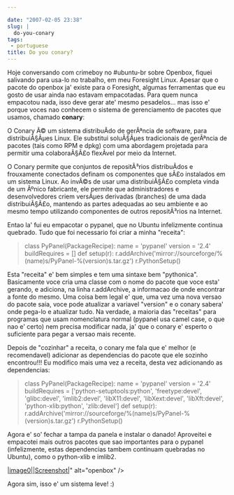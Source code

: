 ```yaml
---

date: "2007-02-05 23:38"
slug: |
  do-you-conary
tags:
 - portuguese
title: Do you conary?
---
```


Hoje conversando com crimeboy no \#ubuntu-br sobre Openbox, fiquei
salivando para usa-lo no trabalho, em meu Foresight Linux. Apesar que o
pacote do openbox ja' existe para o Foresight, algumas ferramentas que
eu gosto de usar ainda nao estavam empacotadas. Para quem nunca
empacotou nada, isso deve gerar ate' mesmo pesadelos... mas isso e'
porque voces nao conhecem o sistema de gerenciamento de pacotes que
usamos, chamado **conary**:

O Conary Ã© um sistema distribuÃ­do de gerÃªncia de software, para
distribuiÃ§Ãµes Linux. Ele substitui soluÃ§Ãµes tradicionais de
gerÃªncia de pacotes (tais como RPM e dpkg) com uma abordagem projetada
para permitir uma colaboraÃ§Ã£o flexÃ­vel por meio da Internet.

O Conary permite que conjuntos de repositÃ³rios distribuÃ­dos e
frouxamente conectados definam os componentes que sÃ£o instalados em um
sistema Linux. Ao invÃ©s de usar uma distribuiÃ§Ã£o completa vinda de um
Ãºnico fabricante, ele permite que administradores e desenvolvedores
criem versÃµes derivadas (branches) de uma dada distribuiÃ§Ã£o, mantendo
as partes adequadas ao seu ambiente e ao mesmo tempo utilizando
componentes de outros repositÃ³rios na Internet.

Entao la' fui eu empacotar o pypanel, que no Ubuntu infelizmente
continua quebrado. Tudo que foi necessario foi criar a minha "receita":

> class PyPanel(PackageRecipe): name = 'pypanel' version = '2.4'
> buildRequires = \[\] def setup(r):
> r.addArchive('mirror://sourceforge/%(name)s/PyPanel-%(version)s.tar.gz')
> r.PythonSetup()

Esta "receita" e' bem simples e tem uma sintaxe bem "pythonica".
Basicamente voce cria uma classe com o nome do pacote que voce esta'
gerando, e adiciona, na linha r.addArchive, a informacao de onde
encontrar a fonte do mesmo. Uma coisa bem legal e' que, uma vez uma nova
versao do pacote saia, voce pode atualizar a variavel "version" e o
conary sabera' onde pega-lo e atualizar tudo. Na verdade, a maioria das
"receitas" para programas que usam nomenclatura normal (pypanel usa
camel case, o que nao e' certo) nem precisa modificar nada, ja' que o
conary e' esperto o suficiente para pegar a versao mais recente.

Depois de "cozinhar" a receita, o conary me fala que e' melhor (e
recomendavel) adicionar as dependencias do pacote que ele sozinho
encontrou!!! Eu modifico mais uma vez a receita, desta vez adicionando
as dependencias:

> class PyPanel(PackageRecipe): name = 'pypanel' version = '2.4'
> buildRequires = \['python-setuptools:python', 'freetype:devel',
> 'glibc:devel', 'imlib2:devel', 'libX11:devel', 'libXext:devel',
> 'libXft:devel', 'python-xlib:python', 'zlib:devel'\] def setup(r):
> r.addArchive('mirror://sourceforge/%(name)s/PyPanel-%(version)s.tar.gz')
> r.PythonSetup()

Agora e' so' fechar a tampa da panela e instalar o danado! Aproveitei e
empacotei mais outros pacotes que sao importantes para o pypanel
(infelizmente, estas dependencias tambem continuam quebradas no Ubuntu),
como o python-xlib e imlib2.

[\|image0\|\|Screenshot\|](http://farm1.static.flickr.com/135/380964427_ece56744b7_b.jpg)\"
alt=\"openbox\" /\>

Agora sim, isso e' um sistema leve! :)
